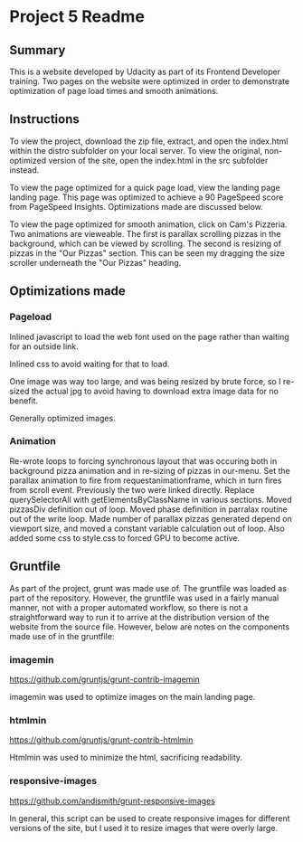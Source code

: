
# Project 5 Readme

## Summary

This is a website developed by Udacity as part of its Frontend Developer training. Two pages on the website were optimized in order to demonstrate optimization of page load times and smooth animations.

## Instructions

To view the project, download the zip file, extract, and open the index.html within the distro subfolder on your local server. To view the original, non-optimized version of the site, open the index.html in the src subfolder instead.

To view the page optimized for a quick page load, view the landing page landing page. This page was optimized to achieve a 90 PageSpeed score from PageSpeed Insights. Optimizations made are discussed below.

To view the page optimized for smooth animation, click on Cam's Pizzeria. Two animations are vieweable. The first is parallax scrolling pizzas in the background, which can be viewed by scrolling. The second is resizing of pizzas in the "Our Pizzas" section. This can be seen my dragging the size scroller underneath the "Our Pizzas" heading.

## Optimizations made

### Pageload
Inlined javascript to load the web font used on the page rather than waiting for an outside link.

Inlined css to avoid waiting for that to load.

One image was way too large, and was being resized by brute force, so I re-sized the actual jpg to avoid having to download extra image data for no benefit.

Generally optimized images.

### Animation

Re-wrote loops to forcing synchronous layout that was occuring both in background pizza animation and in re-sizing of pizzas in our-menu.
Set the parallax animation to fire from requestanimationframe, which in turn fires from scroll event. Previously the two were linked directly. Replace querySelectorAll with getElementsByClassName in various sections. Moved pizzasDiv definition out of loop. Moved phase definition in parralax routine out of the write loop. Made number of parallax pizzas generated depend on viewport size, and moved a constant variable calculation out of loop. Also added some css to style.css to forced GPU to become active.

## Gruntfile

As part of the project, grunt was made use of. The gruntfile was loaded as part of the repository. However, the gruntfile was used in a fairly manual manner, not with a proper automated workflow, so there is not a straightforward way to run it to arrive at the distribution version of the website from the source file. However, below are notes on the components made use of in the gruntfile: 

### imagemin

https://github.com/gruntjs/grunt-contrib-imagemin

imagemin was used to optimize images on the main landing page.

### htmlmin

https://github.com/gruntjs/grunt-contrib-htmlmin

Htmlmin was used to minimize the html, sacrificing readability.

### responsive-images

https://github.com/andismith/grunt-responsive-images

In general, this script can be used to create responsive images for different versions of the site, but I used it to resize images that were overly large.